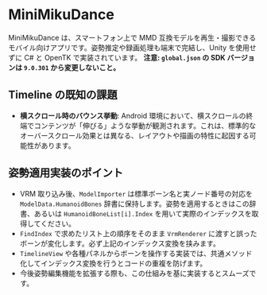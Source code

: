 # MiniMikuDance

MiniMikuDance は、スマートフォン上で MMD 互換モデルを再生・撮影できるモバイル向けアプリです。姿勢推定や録画処理も端末で完結し、Unity を使用せずに C# と OpenTK で実装されています。
**注意: `global.json` の SDK バージョンは `9.0.301` から変更しないこと。**

## Timeline の既知の課題

*   **横スクロール時のバウンス挙動**: Android 環境において、横スクロールの終端でコンテンツが「伸びる」ような挙動が観測されます。これは、標準的なオーバースクロール効果とは異なる、レイアウトや描画の特性に起因する可能性があります。
## 姿勢適用実装のポイント

* VRM 取り込み後、`ModelImporter` は標準ボーン名と実ノード番号の対応を `ModelData.HumanoidBones` 辞書に保持します。姿勢を適用するときはこの辞書、あるいは `HumanoidBoneList[i].Index` を用いて実際のインデックスを取得してください。
* `FindIndex` で求めたリスト上の順序をそのまま `VrmRenderer` に渡すと誤ったボーンが変化します。必ず上記のインデックス変換を挟みます。
* `TimelineView` や各種パネルからボーンを操作する実装では、共通メソッド化してインデックス変換を行うとコードの重複を防げます。
* 今後姿勢編集機能を拡張する際も、この仕組みを基に実装するとスムーズです。
